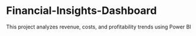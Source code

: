 # Financial-Insights-Dashboard
This project analyzes revenue, costs, and profitability trends using Power BI
